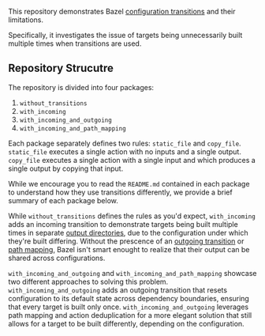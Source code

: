 
This repository demonstrates Bazel
[configuration transitions](https://bazel.build/extending/config#user-defined-transitions) and their
limitations.

Specifically, it investigates the issue of targets being unnecessarily built multiple times when
transitions are used.

## Repository Strucutre

The repository is divided into four packages:
1. `without_transitions`
2. `with_incoming`
3. `with_incoming_and_outgoing`
4. `with_incoming_and_path_mapping`

Each package separately defines two rules: `static_file` and `copy_file`. `static_file` executes a
single action with no inputs and a single output. `copy_file` executes a single action with a
single input and which produces a single output by copying that input.

While we encourage you to read the `README.md` contained in each package to understand how they use
transitions differently, we provide a brief summary of each package below.

While `without_transitions` defines the rules as you'd expect, `with_incoming` adds an
incoming transition to demonstrate targets being built multiple times in separate
[output directories](https://bazel.build/remote/output-directories), due to the configuration under
which they're built differing. Without the prescence of an
[outgoing transition](https://bazel.build/extending/config#outgoing-edge-transitions) or
[path mapping](https://github.com/bazelbuild/bazel/discussions/22658), Bazel isn't smart enought to
realize that their output can be shared across configurations.

`with_incoming_and_outgoing` and `with_incoming_and_path_mapping` showcase two different approaches
to solving this problem. `with_incoming_and_outgoing` adds an outgoing transition that resets
configuration to its default state across dependency boundaries, ensuring that every target is built
only once. `with_incoming_and_outgoing` leverages path mapping and action deduplication for a more
elegant solution that still allows for a target to be built differently, depending on the
configuration.
